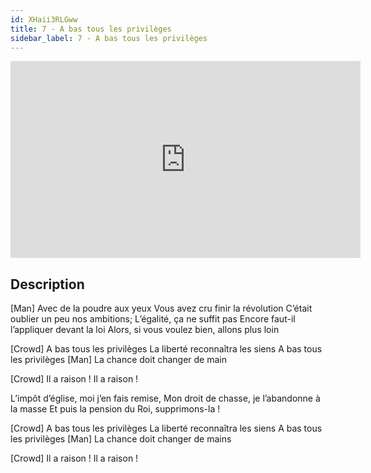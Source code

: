 ```yaml
---
id: XHaii3RLGww
title: 7 - A bas tous les privilèges
sidebar_label: 7 - A bas tous les privilèges
---
```


<iframe
  width="560"
  height="315"
  src="https://www.youtube.com/embed/XHaii3RLGww"
  title="YouTube video player"
  frameborder="0"
  allow="accelerometer; autoplay; clipboard-write; encrypted-media; gyroscope; picture-in-picture; web-share"
  referrerpolicy="strict-origin-when-cross-origin"
  allowfullscreen
></iframe>

## Description

[Man]
Avec de la poudre aux yeux
Vous avez cru finir la révolution
C’était oublier un peu nos ambitions;
L’égalité, ça ne suffit pas
Encore faut-il l’appliquer devant la loi
Alors, si vous voulez bien, allons plus loin

[Crowd]
A bas tous les privilèges
La liberté reconnaîtra les siens
A bas tous les privilèges
[Man]
La chance doit changer de main

[Crowd]
Il a raison !
Il a raison !

L’impôt d’église, moi j’en fais remise,
Mon droit de chasse, je l’abandonne à la masse
Et puis la pension du Roi, supprimons-la !

[Crowd]
A bas tous les privilèges
La liberté reconnaîtra les siens
A bas tous les privilèges
[Man]
La chance doit changer de mains

[Crowd]
Il a raison !
Il a raison !
